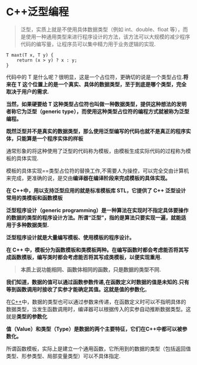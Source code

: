 # C++泛型编程

> 泛型，实质上就是不使用具体数据类型（例如 int、double、float 等），而是使用一种通用类型来进行程序设计的方法，该方法可以大规模的减少程序代码的编写量，让程序员可以集中精力用于业务逻辑的实现.

```
T maxt(T x, T y) {
    return (x > y) ? x : y;
}
```

代码中的 T 是什么呢？很明显，这是一个占位符，更确切的说是一个类型占位.**将来在 T 这个位置上的是一个真实、具体的数据类型，至于到底是哪个类型，完全取决于用户的需求.**

**当然，如果硬要给 T 这种类型占位符也叫做一种数据类型，提供这种想法的发明者称它为泛型（generic type），而使用这种类型占位符的编程方式就被称为泛型编程。**

**既然泛型并不是真实的数据类型，那么使用泛型编写的代码也就不是真正的程序实体，只能算是一个程序实体的样板**

通常形象的将这种使用了泛型的代码称为模板，由模板生成实际代码的过程称为模板的具体实现.

模板的具体实现==类型占位符的替换工作,不需要人为操控，可以完全交由计算机来完成，更准确的说，是交由**编译器在编译阶段来完成模板的具体实现。**

**在 C++中，用以支持泛型应用的就是标准模板库 STL，它提供了 C++ 泛型设计常用的类模板和函数模板**

**泛型程序设计（generic programming）是一种算法在实现时不指定具体要操作的数据的类型的程序设计方法。所谓“泛型”，指的是算法只要实现一遍，就能适用于多种数据类型.**

**泛型程序设计就是大量编写模板、使用模板的程序设计。**

**在 C++ 中，模板分为函数模板和类模板两种。在编写函数时都会考虑能否将其写成函数模板，编写类时都会考虑能否将其写成类模板，以便实现重用.**

> **本质上说功能相同、函数体相同的函数，只是数据的类型不同.**

**我们知道，数据的值可以通过函数参数传递,在函数定义时数据的值是未知的.**只有等到函数调用时接收了实参才能确定其值。这就是**值的参数化**。

在[C++](http://c.biancheng.net/cplus/)中，数据的类型也可以通过参数来传递，在函数定义时可以不指明具体的数据类型，当发生函数调用时，编译器可以根据传入的实参自动推断数据类型。这就是**类型的参数化**

**值（Value）和类型（Type）是数据的两个主要特征，它们在C++中都可以被参数化。**

所谓函数模板，实际上是建立一个通用函数，它所用到的数据的类型（包括返回值类型、形参类型、局部变量类型）可以不具体指定.